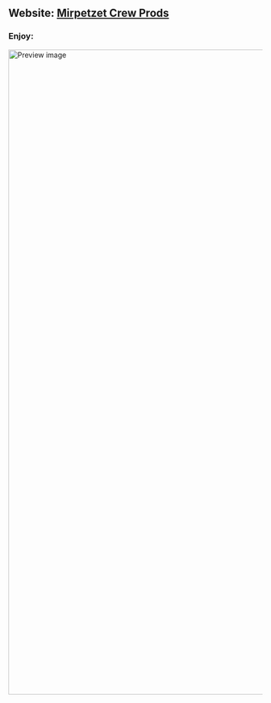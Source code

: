 ## Website: [Mirpetzet Crew Prods](https://mirpetzet.com)

### Enjoy: 
<img src="https://i.ibb.co/1Gg63r6/Logo.png" alt="Preview image" width="1280">
